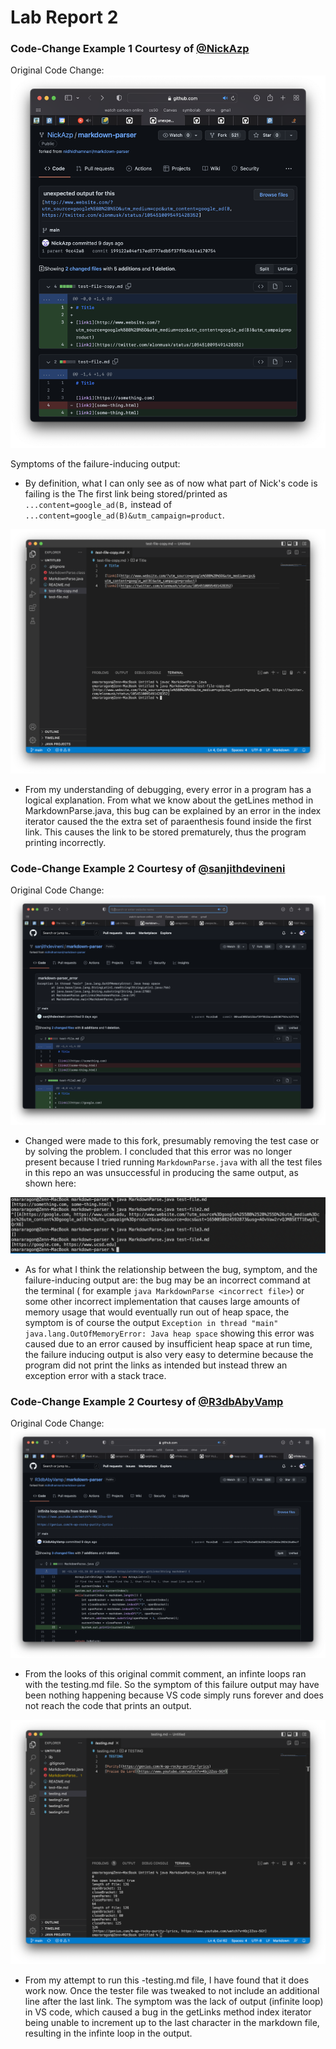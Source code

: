 # Lab Report 2

### Code-Change Example 1 Courtesy of [@NickAzp](https://github.com/NickAzp/markdown-parser/commit/199122a04ef17ed5777edb5f37f5b4b14a170754)

Original Code Change:
![img](/imgs_2/1.png)

Symptoms of the failure-inducing output:
* By definition, what I can only see as of now what part of Nick's code is failing is the The first link being stored/printed as `...content=google_ad(B,` instead of `...content=google_ad(B)&utm_campaign=product`.

![img2](imgs_2/2.png)

* From my understanding of debugging, every error in a program has a logical explanation. From what we know about the getLines method in MarkdownParse.java, this bug can be explained by an error in the index iterator caused the the extra set of paraenthesis found inside the first link. This causes the link to be stored prematurely, thus the program printing incorrectly. 

### Code-Change Example 2 Courtesy of [@sanjithdevineni](https://github.com/sanjithdevineni/markdown-parser/commit/084ad3055615baf39f0156cea853079d4c43719a)

Original Code Change: 
![img 3](imgs_2/3.png)

* Changed were made to this fork, presumably removing the test case or by solving the problem. I concluded that this error was no longer present because I tried running `MarkdownParse.java` with all the test files in this repo an was unsuccessful in producing the same output, as shown here: 
  
![img 4](/imgs_2/4.png)

* As for what I think the relationship between the bug, symptom, and the failure-inducing output are: the bug may be an incorrect command at the terminal ( for example `java MarkdownParse <incorrect file>`) or some other incorrect implementation that causes large amounts of memory usage that would eventually run out of heap space, the symptom is of course the output `Exception in thread "main" java.lang.OutOfMemoryError: Java heap space` showing this error was caused due to an error caused by insufficient heap space at run time, the failure inducing output is also very easy to determine because the program did not print the links as intended but instead threw an exception error with a stack trace.

### Code-Change Example 2 Courtesy of [@R3dbAbyVamp](https://github.com/R3dbAbyVamp/markdown-parser/commit/ec6417f7e3c6a815d28422a2184bc202615a84cf)

Original Code Change: 
![img 5](/imgs_2/5.png)

* From the looks of this original commit comment, an infinte loops ran with the testing.md file. So the symptom of this failure output may have been nothing happening because VS code simply runs forever and does not reach the code that prints an output. 

![img 5](/imgs_2/6.png)

* From my attempt to run this -testing.md file, I have found that it does work now. Once the tester file was tweaked to not include an additional line after the last link. The symptom was the lack of output (infinite loop) in VS code, which caused a bug in the getLinks method index iterator being unable to increment up to the last character in the markdown file, resulting in the infinte loop in the output.
